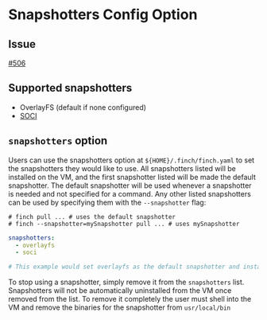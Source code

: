 # Snapshotters Config Option

## Issue

[#506](https://github.com/runfinch/finch/pull/506)

## Supported snapshotters

- OverlayFS (default if none configured)
- [SOCI](https://github.com/awslabs/soci-snapshotter)

## `snapshotters` option

Users can use the snapshotters option at `${HOME}/.finch/finch.yaml` to set the snapshotters they would like to use.
All snapshotters listed will be installed on the VM, and the first snapshotter listed will be made the default snapshotter.
The default snapshotter will be used whenever a snapshotter is needed and not specified for a command.
Any other listed snapshotters can be used by specifying them with the `--snapshotter` flag:

```console
# finch pull ... # uses the default snapshotter
# finch --snapshotter=mySnapshotter pull ... # uses mySnapshotter
```

```yaml
snapshotters: 
  - overlayfs
  - soci

# This example would set overlayfs as the default snapshotter and install SOCI on the VM so it can be used by the user if specified later.
```

To stop using a snapshotter, simply remove it from the `snapshotters` list. Snapshotters will not be automatically uninstalled from the VM once removed from the list.
To remove it completely the user must shell into the VM and remove the binaries for the snapshotter from `usr/local/bin`
